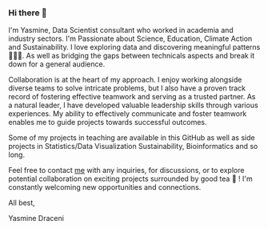 ### Hi there 👋

I'm Yasmine, Data Scientist consultant who worked in academia and industry sectors. I'm Passionate about Science, Education, Climate Action and Sustainability. I love exploring data and discovering meaningful patterns 🕵🏼‍♀️. As well as bridging the gaps between technicals aspects and break it down for a general audience.

Collaboration is at the heart of my approach. I enjoy working alongside diverse teams to solve intricate problems, but I also have a proven track record of fostering effective teamwork and serving as a trusted partner. As a natural leader, I have developed valuable leadership skills through various experiences. My ability to effectively communicate and foster teamwork enables me to guide projects towards successful outcomes.

Some of my projects in teaching are available in this GitHub as well as side projects in Statistics/Data Visualization Sustainability, Bioinformatics and so long.

Feel free to contact [me](mailto:yasmine.draceni@gmail.com) with any inquiries, for discussions, or to explore potential collaboration on exciting projects surrounded by good tea 🍵 ! I'm constantly welcoming new opportunities and connections.

All best,

Yasmine Draceni
